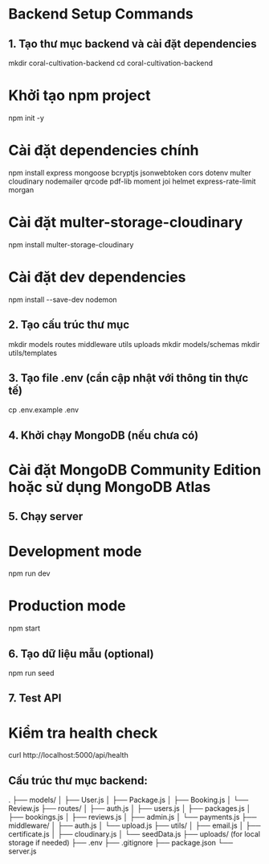 # Backend Setup Commands

## 1. Tạo thư mục backend và cài đặt dependencies
mkdir coral-cultivation-backend
cd coral-cultivation-backend

# Khởi tạo npm project
npm init -y

# Cài đặt dependencies chính
npm install express mongoose bcryptjs jsonwebtoken cors dotenv multer cloudinary nodemailer qrcode pdf-lib moment joi helmet express-rate-limit morgan

# Cài đặt multer-storage-cloudinary
npm install multer-storage-cloudinary

# Cài đặt dev dependencies
npm install --save-dev nodemon

## 2. Tạo cấu trúc thư mục
mkdir models routes middleware utils uploads
mkdir models/schemas
mkdir utils/templates

## 3. Tạo file .env (cần cập nhật với thông tin thực tế)
cp .env.example .env

## 4. Khởi chạy MongoDB (nếu chưa có)
# Cài đặt MongoDB Community Edition hoặc sử dụng MongoDB Atlas

## 5. Chạy server
# Development mode
npm run dev

# Production mode
npm start

## 6. Tạo dữ liệu mẫu (optional)
npm run seed

## 7. Test API
# Kiểm tra health check
curl http://localhost:5000/api/health

## Cấu trúc thư mục backend:
.
├── models/
│   ├── User.js
│   ├── Package.js
│   ├── Booking.js
│   └── Review.js
├── routes/
│   ├── auth.js
│   ├── users.js
│   ├── packages.js
│   ├── bookings.js
│   ├── reviews.js
│   ├── admin.js
│   └── payments.js
├── middleware/
│   ├── auth.js
│   └── upload.js
├── utils/
│   ├── email.js
│   ├── certificate.js
│   ├── cloudinary.js
│   └── seedData.js
├── uploads/ (for local storage if needed)
├── .env
├── .gitignore
├── package.json
└── server.js